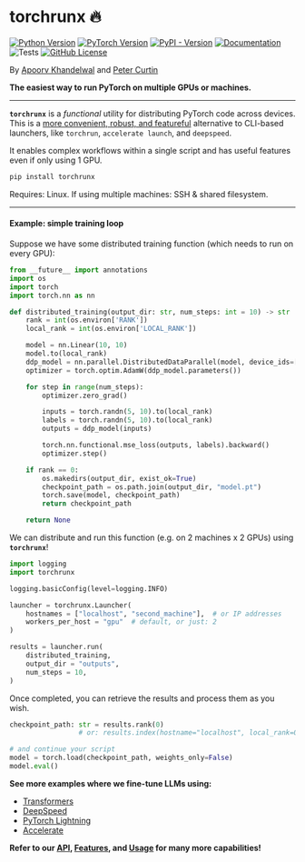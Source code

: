 # torchrunx 🔥

[![Python Version](https://img.shields.io/python/required-version-toml?tomlFilePath=https%3A%2F%2Fraw.githubusercontent.com%2Fapoorvkh%2Ftorchrunx%2Fmain%2Fpyproject.toml)](https://github.com/apoorvkh/torchrunx/blob/main/pyproject.toml)
[![PyTorch Version](https://img.shields.io/badge/torch-%3E%3D2.0-orange)](https://github.com/pytorch/pytorch)
[![PyPI - Version](https://img.shields.io/pypi/v/torchrunx)](https://pypi.org/project/torchrunx/)
[![Documentation](https://img.shields.io/badge/Documentation-blue)](https://torchrun.xyz)
![Tests](https://img.shields.io/github/actions/workflow/status/apoorvkh/torchrunx/.github%2Fworkflows%2Fmain.yml)
[![GitHub License](https://img.shields.io/github/license/apoorvkh/torchrunx)](https://github.com/apoorvkh/torchrunx/blob/main/LICENSE)

By [Apoorv Khandelwal](https://apoorvkh.com) and [Peter Curtin](https://github.com/pmcurtin)

**The easiest way to run PyTorch on multiple GPUs or machines.**

---

**`torchrunx`** is a *functional* utility for distributing PyTorch code across devices. This is a [more convenient, robust, and featureful](https://torchrun.xyz/features.html) alternative to CLI-based launchers, like `torchrun`, `accelerate launch`, and `deepspeed`.

It enables complex workflows within a single script and has useful features even if only using 1 GPU.

```bash
pip install torchrunx
```

Requires: Linux. If using multiple machines: SSH & shared filesystem.

---

<h4>Example: simple training loop</h4>

Suppose we have some distributed training function (which needs to run on every GPU):

```python
from __future__ import annotations
import os
import torch
import torch.nn as nn

def distributed_training(output_dir: str, num_steps: int = 10) -> str | None:
    rank = int(os.environ['RANK'])
    local_rank = int(os.environ['LOCAL_RANK'])

    model = nn.Linear(10, 10)
    model.to(local_rank)
    ddp_model = nn.parallel.DistributedDataParallel(model, device_ids=[local_rank])
    optimizer = torch.optim.AdamW(ddp_model.parameters())

    for step in range(num_steps):
        optimizer.zero_grad()

        inputs = torch.randn(5, 10).to(local_rank)
        labels = torch.randn(5, 10).to(local_rank)
        outputs = ddp_model(inputs)

        torch.nn.functional.mse_loss(outputs, labels).backward()
        optimizer.step()

    if rank == 0:
        os.makedirs(output_dir, exist_ok=True)
        checkpoint_path = os.path.join(output_dir, "model.pt")
        torch.save(model, checkpoint_path)
        return checkpoint_path

    return None
```

We can distribute and run this function (e.g. on 2 machines x 2 GPUs) using **`torchrunx`**!

```python
import logging
import torchrunx

logging.basicConfig(level=logging.INFO)

launcher = torchrunx.Launcher(
    hostnames = ["localhost", "second_machine"],  # or IP addresses
    workers_per_host = "gpu"  # default, or just: 2
)

results = launcher.run(
    distributed_training,
    output_dir = "outputs",
    num_steps = 10,
)
```

Once completed, you can retrieve the results and process them as you wish.

```python
checkpoint_path: str = results.rank(0)
                 # or: results.index(hostname="localhost", local_rank=0)

# and continue your script
model = torch.load(checkpoint_path, weights_only=False)
model.eval()
```

**See more examples where we fine-tune LLMs using:**
  - [Transformers](https://torchrun.xyz/examples/transformers.html)
  - [DeepSpeed](https://torchrun.xyz/examples/deepspeed.html)
  - [PyTorch Lightning](https://torchrun.xyz/examples/lightning.html)
  - [Accelerate](https://torchrun.xyz/examples/accelerate.html)

**Refer to our [API](https://torchrun.xyz/api.html), [Features](https://torchrun.xyz/features.html), and [Usage](https://torchrun.xyz/usage/general.html) for many more capabilities!**
